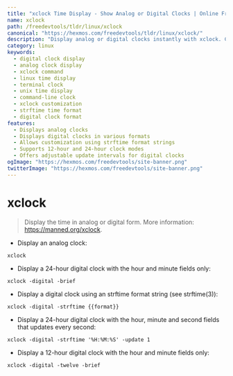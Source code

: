 ```yaml
---
title: "xclock Time Display - Show Analog or Digital Clocks | Online Free DevTools by Hexmos"
name: xclock
path: /freedevtools/tldr/linux/xclock
canonical: "https://hexmos.com/freedevtools/tldr/linux/xclock/"
description: "Display analog or digital clocks instantly with xclock. Customize clock format, update intervals, and choose between 12/24-hour modes. Free online tool, no registration required."
category: linux
keywords:
  - digital clock display
  - analog clock display
  - xclock command
  - linux time display
  - terminal clock
  - unix time display
  - command-line clock
  - xclock customization
  - strftime time format
  - digital clock format
features:
  - Displays analog clocks
  - Displays digital clocks in various formats
  - Allows customization using strftime format strings
  - Supports 12-hour and 24-hour clock modes
  - Offers adjustable update intervals for digital clocks
ogImage: "https://hexmos.com/freedevtools/site-banner.png"
twitterImage: "https://hexmos.com/freedevtools/site-banner.png"
---
```


# xclock

> Display the time in analog or digital form.
> More information: <https://manned.org/xclock>.

- Display an analog clock:

`xclock`

- Display a 24-hour digital clock with the hour and minute fields only:

`xclock -digital -brief`

- Display a digital clock using an strftime format string (see strftime(3)):

`xclock -digital -strftime {{format}}`

- Display a 24-hour digital clock with the hour, minute and second fields that updates every second:

`xclock -digital -strftime '%H:%M:%S' -update 1`

- Display a 12-hour digital clock with the hour and minute fields only:

`xclock -digital -twelve -brief`

